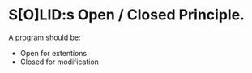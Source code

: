 # S[O]LID:s Open / Closed Principle.
A program should be:
- Open for extentions
- Closed for modification

